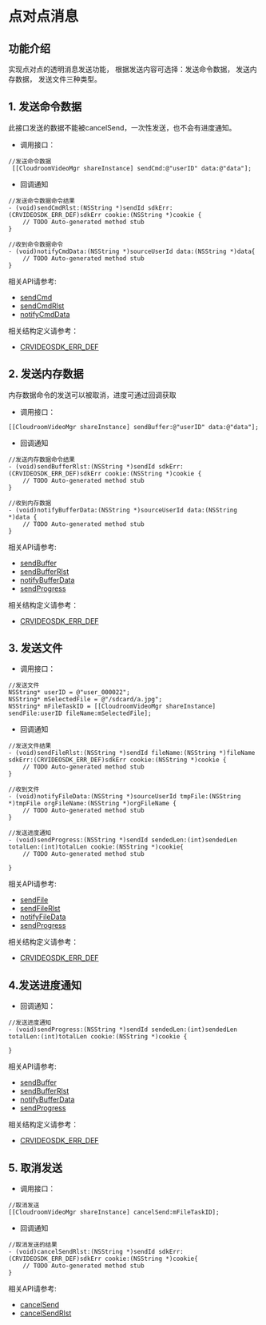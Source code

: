 # 点对点消息

## 功能介绍

实现点对点的透明消息发送功能， 根据发送内容可选择：发送命令数据， 发送内存数据， 发送文件三种类型。

<h2 id=send_cmd>1. 发送命令数据</h2>

此接口发送的数据不能被cancelSend，一次性发送，也不会有进度通知。

+ 调用接口：

```oc
//发送命令数据
 [[CloudroomVideoMgr shareInstance] sendCmd:@"userID" data:@"data"];
```

+ 回调通知

```oc
//发送命令数据命令结果
- (void)sendCmdRlst:(NSString *)sendId sdkErr:(CRVIDEOSDK_ERR_DEF)sdkErr cookie:(NSString *)cookie {
    // TODO Auto-generated method stub
}

//收到命令数据命令
- (void)notifyCmdData:(NSString *)sourceUserId data:(NSString *)data{
    // TODO Auto-generated method stub
}
```

相关API请参考:
+ [sendCmd](Apis.md#sendCmd)
+ [sendCmdRlst](Apis.md#sendCmdRlst)
+ [notifyCmdData](Apis.md#notifyCmdData)

相关结构定义请参考：
+ [CRVIDEOSDK_ERR_DEF](Constant.md#CRVIDEOSDK_ERR_DEF)

<h2 id=send_buffer>2. 发送内存数据</h2>

内存数据命令的发送可以被取消，进度可通过回调获取

+ 调用接口：

```oc
[[CloudroomVideoMgr shareInstance] sendBuffer:@"userID" data:@"data"];
```

+ 回调通知

```oc
//发送内存数据命令结果
- (void)sendBufferRlst:(NSString *)sendId sdkErr:(CRVIDEOSDK_ERR_DEF)sdkErr cookie:(NSString *)cookie {
    // TODO Auto-generated method stub
}

//收到内存数据
- (void)notifyBufferData:(NSString *)sourceUserId data:(NSString *)data {
    // TODO Auto-generated method stub
}

```

相关API请参考:
+ [sendBuffer](Apis.md#sendBuffer)
+ [sendBufferRlst](Apis.md#sendBufferRlst)
+ [notifyBufferData](Apis.md#notifyBufferData)
+ [sendProgress](Apis.md#sendProgress)

相关结构定义请参考：
+ [CRVIDEOSDK_ERR_DEF](Constant.md#CRVIDEOSDK_ERR_DEF)

<h2 id=send_file>3. 发送文件</h2>

+ 调用接口：

```oc
//发送文件
NSString* userID = @"user_000022";
NSString* mSelectedFile = @"/sdcard/a.jpg";
NSString* mFileTaskID = [[CloudroomVideoMgr shareInstance] sendFile:userID fileName:mSelectedFile];
```

+ 回调通知

```oc
//发送文件结果
- (void)sendFileRlst:(NSString *)sendId fileName:(NSString *)fileName sdkErr:(CRVIDEOSDK_ERR_DEF)sdkErr cookie:(NSString *)cookie {
    // TODO Auto-generated method stub
}

//收到文件
- (void)notifyFileData:(NSString *)sourceUserId tmpFile:(NSString *)tmpFile orgFileName:(NSString *)orgFileName {
    // TODO Auto-generated method stub
}

//发送进度通知
- (void)sendProgress:(NSString *)sendId sendedLen:(int)sendedLen totalLen:(int)totalLen cookie:(NSString *)cookie{
    // TODO Auto-generated method stub

}
```

相关API请参考:
+ [sendFile](Apis.md#sendFile)
+ [sendFileRlst](Apis.md#sendFileRlst)
+ [notifyFileData](Apis.md#notifyFileData)
+ [sendProgress](Apis.md#sendProgress)

相关结构定义请参考：
+ [CRVIDEOSDK_ERR_DEF](Constant.md#CRVIDEOSDK_ERR_DEF)


<h2 id=sendProgress> 4.发送进度通知</h2>


- 回调通知：

```oc
//发送进度通知
- (void)sendProgress:(NSString *)sendId sendedLen:(int)sendedLen totalLen:(int)totalLen cookie:(NSString *)cookie {

}

```

相关API请参考:

+ [sendBuffer](Apis.md#sendBuffer)
+ [sendBufferRlst](Apis.md#sendBufferRlst)
+ [notifyBufferData](Apis.md#notifyBufferData)
+ [sendProgress](Apis.md#sendProgress)

相关结构定义请参考：

+ [CRVIDEOSDK_ERR_DEF](Constant.md#CRVIDEOSDK_ERR_DEF)

<h2 id=send_cancel>5. 取消发送</h2>

+ 调用接口：

```oc
//取消发送
[[CloudroomVideoMgr shareInstance] cancelSend:mFileTaskID];
```

+ 回调通知

```oc
//取消发送的结果
- (void)cancelSendRlst:(NSString *)sendId sdkErr:(CRVIDEOSDK_ERR_DEF)sdkErr cookie:(NSString *)cookie{
    // TODO Auto-generated method stub
}
```

相关API请参考:
+ [cancelSend](Apis.md#cancelSend)
+ [cancelSendRlst](Apis.md#cancelSendRlst)
